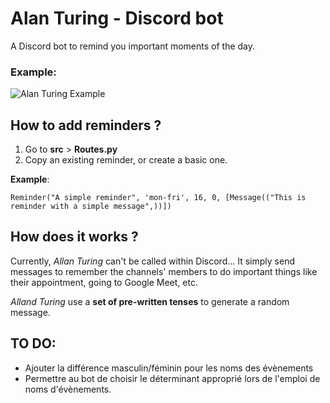 # Alan Turing - Discord bot
A Discord bot to remind you important moments of the day.

### Example:
![Alan Turing Example](https://i.imgur.com/Aa5HDcX.png)

## How to add reminders ?
1. Go to **src** > **Routes.py**
2. Copy an existing reminder, or create a basic one.

**Example**:

```Reminder("A simple reminder", 'mon-fri', 16, 0, [Message(("This is reminder with a simple message",))])```

## How does it works ?
Currently, *Allan Turing* can't be called within Discord... It simply send
messages to remember the channels' members to do important things like
their appointment, going to Google Meet, etc.

*Alland Turing* use a **set of pre-written tenses** to generate a random message.

## TO DO:
- Ajouter la différence masculin/féminin pour les noms des évènements
- Permettre au bot de choisir le déterminant approprié lors de l'emploi de noms d'évènements.